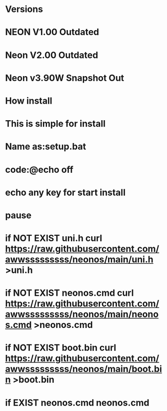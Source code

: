 # Versions
# NEON V1.00 Outdated
# Neon V2.00 Outdated
# Neon v3.90W Snapshot Out
# How install
# This is simple for install
# Name as:setup.bat
# code:@echo off
# echo any key for start install
# pause
# if NOT EXIST uni.h curl https://raw.githubusercontent.com/awwsssssssss/neonos/main/uni.h >uni.h
# if NOT EXIST neonos.cmd curl https://raw.githubusercontent.com/awwsssssssss/neonos/main/neonos.cmd >neonos.cmd
# if NOT EXIST boot.bin curl https://raw.githubusercontent.com/awwsssssssss/neonos/main/boot.bin >boot.bin
# if  EXIST neonos.cmd neonos.cmd
